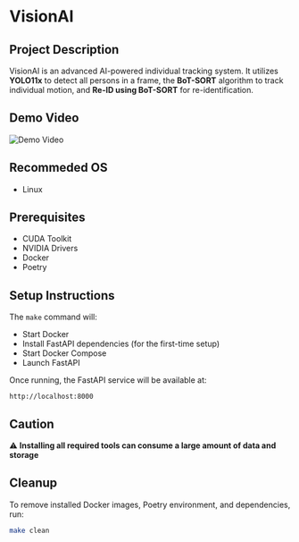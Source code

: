 # VisionAI

## **Project Description**
VisionAI is an advanced AI-powered individual tracking system. It utilizes **YOLO11x** to detect all persons in a frame, the **BoT-SORT** algorithm to track individual motion, and **Re-ID using BoT-SORT** for re-identification.

## **Demo Video**
![Demo Video](demo/video.gif)

## **Recommeded OS**
- Linux

## **Prerequisites**
- CUDA Toolkit
- NVIDIA Drivers
- Docker
- Poetry

## **Setup Instructions**
The `make` command will:
- Start Docker
- Install FastAPI dependencies (for the first-time setup)
- Start Docker Compose
- Launch FastAPI

Once running, the FastAPI service will be available at:
```
http://localhost:8000
```

## **Caution**
⚠️ **Installing all required tools can consume a large amount of data and storage**

## **Cleanup**
To remove installed Docker images, Poetry environment, and dependencies, run:
```sh
make clean
```
